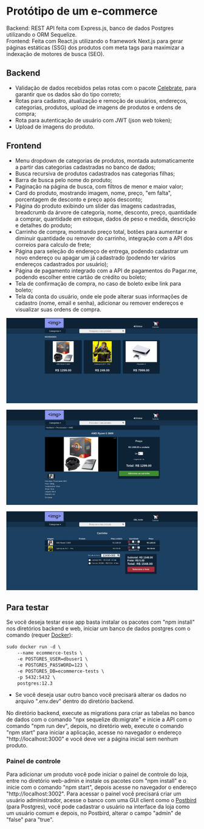 # Protótipo de um e-commerce
Backend: REST API feita com Express.js, banco de dados Postgres utilizando o ORM Sequelize.</br>
Frontend: Feita com React.js utilizando o framework Next.js para gerar páginas estáticas (SSG) dos produtos com meta tags para maximizar a indexação de motores de busca (SEO).

## Backend
- Validação de dados recebidos pelas rotas com o pacote [Celebrate](https://github.com/arb/celebrate), para garantir que os dados são do tipo correto;
- Rotas para cadastro, atualização e remoção de usuários, endereços, categorias, produtos, upload de imagens de produtos e ordens de compra;
- Rota para autenticação de usuário com JWT (json web token);
- Upload de imagens do produto.

## Frontend
- Menu dropdown de categorias de produtos, montada automaticamente a partir das categorias cadastradas no banco de dados;
- Busca recursiva de produtos cadastrados nas categorias filhas;
- Barra de busca pelo nome do produto;
- Paginação na página de busca, com filtros de menor e maior valor;
- Card do produto, mostrando imagem, nome, preço, "em falta", porcentagem de desconto e preço após desconto;
- Página do produto exibindo um slider das imagens cadastradas, breadcrumb da árvore de categoria, nome, desconto, preço, quantidade a comprar, quantidade em estoque, dados de peso e medida, descrição e detalhes do produto;
- Carrinho de compra, montrando preço total, botões para aumentar e diminuir quantidade ou remover do carrinho, integração com a API dos correios para calculo de frete;
- Página para seleção do endereço de entrega, podendo cadastrar um novo endereço ou apagar um já cadastrado (podendo ter vários endereços cadastrados por usuário);
- Página de pagamento integrado com a API de pagamentos do Pagar.me, podendo escolher entre cartão de crédito ou boleto;
- Tela de confirmação de compra, no caso de boleto exibe link para boleto;
- Tela da conta do usuário, onde ele pode alterar suas informações de cadastro (nome, email e senha), adicionar ou remover endereços e visualizar suas ordens de compra.

<p align="center">
  <img src="https://github.com/bruzt/exemplo-ecommerce/blob/master/ecommerce1.png?raw=true">
</p>
<p align="center">
  <img src="https://github.com/bruzt/exemplo-ecommerce/blob/master/ecommerce2.png?raw=true">
</p>
<p align="center">
  <img src="https://github.com/bruzt/exemplo-ecommerce/blob/master/ecommerce3.png?raw=true">
</p>

## Para testar

Se você deseja testar esse app basta instalar os pacotes com "npm install" nos diretórios backend e web, iniciar um banco de dados postgres com o comando (requer [Docker](https://www.docker.com/)):

```
sudo docker run -d \
    --name ecommerce-tests \
    -e POSTGRES_USER=dbuser1 \
    -e POSTGRES_PASSWORD=123 \
    -e POSTGRES_DB=ecommerce-tests \
    -p 5432:5432 \
    postgres:12.3
```

* Se você deseja usar outro banco você precisará alterar os dados no arquivo ".env.dev" dentro do diretório backend.

No diretório backend, execute as migrations para criar as tabelas no banco de dados com o comando "npx sequelize db:migrate" e inicie a API com o comando "npm run dev", depois, no diretório web, execute o comando "npm start" para iniciar a aplicação, acesse no navegador o endereço "http://localhost:3000" e você deve ver a página inicial sem nenhum produto.

### Painel de controle

Para adicionar um produto você pode iniciar o painel de controle do loja, entre no diretório web-admin e instale os pacotes com "npm install" e o inicie com o comando "npm start", depois acesse no navegador o endereço "http://localhost:3002". Para acessar o painel você precisará criar um usuário administrador, acesse o banco com uma GUI client como o [Postbird](https://www.electronjs.org/apps/postbird) (para Postgres), você pode cadastrar o usuário na interface da loja como um usuário comum e depois, no Postbird, alterar o campo "admin" de "false" para "true".

<!-- 
VocCom o REST Client [Insomnia](https://insomnia.rest/), importe o workspace do projeto (o arquivo está na raiz desse projeto: "Insomnia_workspace.json"), execute a rota "session" (login) para te retornar uma JWT (JSON Web Token) para acessar as rotas, configure a Bearer token com o JWT na rota "store" de "categories" e "products", crie uma categoria de produto e depois um produto cadastrado ao id daquela categoria, recarregando a página web o card do produto deve aparecer.
-->


